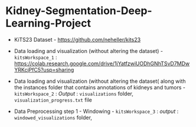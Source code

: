# Kidney-Segmentation-Deep-Learning-Project

* KiTS23 Dataset - https://github.com/neheller/kits23

* Data loading and visualization (without altering the dataset) - `kitsWorkspace_1` : https://colab.research.google.com/drive/1jYatfzwiUODhGNhTSvD7MDwYRKcjPfC5?usp=sharing
 
* Data loading and visualization (without altering the dataset( along with the instances folder that contains annotations of kidneys and tumors - `kitsWorkspace_2` : _Output_ : `visualizations` folder, `visualization_progress.txt` file

* Data Preprocessing step 1 - Windowing - `kitsWorkspace_3` : _output_ : `windowed_visualizations` folder, 
